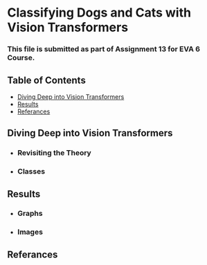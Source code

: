 
# Classifying Dogs and Cats with Vision Transformers

### This file is submitted as part of Assignment 13 for EVA 6 Course.


## Table of Contents

  - [Diving Deep into Vision Transformers](#diving-deep-into-vision-transformers)
  - [Results](#results)
  - [Referances](#referances)


## Diving Deep into Vision Transformers

* ### Revisiting the Theory 

* ### Classes 



## Results 

* ### Graphs 
* ### Images

## Referances



